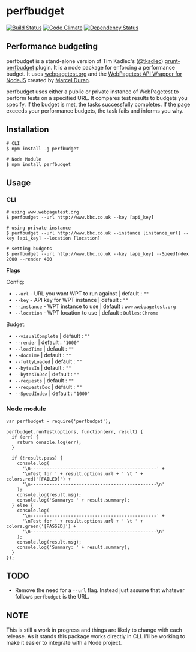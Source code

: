 # perfbudget

[![Build Status](https://travis-ci.org/oliverfarrell/perfbudget.svg?branch=master)](https://travis-ci.org/oliverfarrell/perfbudget) [![Code Climate](https://codeclimate.com/github/oliverfarrell/perfbudget/badges/gpa.svg)](https://codeclimate.com/github/oliverfarrell/perfbudget) [![Dependency Status](https://david-dm.org/oliverfarrell/perfbudget.svg)](https://david-dm.org/oliverfarrell/perfbudget)

## Performance budgeting
perfbudget is a stand-alone version of Tim Kadlec's ([@tkadlec](http://twitter.com/tkadlec)) [grunt-perfbudget](https://github.com/tkadlec/grunt-perfbudget) plugin. It is a node package for enforcing a performance budget. It uses [webpagetest.org](http://webpagetest.org/) and the [WebPagetest API Wrapper for NodeJS](https://github.com/marcelduran/webpagetest-api) created by [Marcel Duran](https://github.com/marcelduran).

perfbudget uses either a public or private instance of WebPagetest to perform tests on a specified URL. It compares test results to budgets you specify. If the budget is met, the tasks successfully completes. If the page exceeds your performance budgets, the task fails and informs you why.

## Installation
```
# CLI
$ npm install -g perfbudget

# Node Module
$ npm install perfbudget
```

## Usage

### CLI
```
# using www.webpagetest.org
$ perfbudget --url http://www.bbc.co.uk --key [api_key]

# using private instance
$ perfbudget --url http://www.bbc.co.uk --instance [instance_url] --key [api_key] --location [location]

# setting budgets
$ perfbudget --url http://www.bbc.co.uk --key [api_key] --SpeedIndex 2000 --render 400
```

**Flags**

Config:

- `--url` - URL you want WPT to run against | default : `""`
- `--key` - API key for WPT instance | default : `""`
- `--instance` - WPT instance to use | default : `www.webpagetest.org`
- `--location` - WPT location to use | default : `Dulles:Chrome`

Budget:

- `--visualComplete` | default : `""`
- `--render` | default : `"1000"`
- `--loadTime` | default : `""`
- `--docTime` | default : `""`
- `--fullyLoaded` | default : `""`
- `--bytesIn` | default : `""`
- `--bytesInDoc` | default : `""`
- `--requests` | default : `""`
- `--requestsDoc` | default : `""`
- `--SpeedIndex` | default : `"1000"`

### Node module

```
var perfbudget = require('perfbudget');

perfbudget.runTest(options, function(err, result) {
  if (err) {
    return console.log(err);
  }

  if (!result.pass) {
    console.log(
      '\n-----------------------------------------------' +
      '\nTest for ' + result.options.url + ' \t ' + colors.red('[FAILED]') +
      '\n-----------------------------------------------\n'
    );
    console.log(result.msg);
    console.log('Summary: ' + result.summary);
  } else {
    console.log(
      '\n-----------------------------------------------' +
      '\nTest for ' + result.options.url + ' \t ' + colors.green('[PASSED]') +
      '\n-----------------------------------------------\n'
    );
    console.log(result.msg);
    console.log('Summary: ' + result.summary);
  }
});
```

## TODO

- Remove the need for a `--url` flag. Instead just assume that whatever follows `perfbudget` is the URL.

## NOTE

This is still a work in progress and things are likely to change with each release. As it stands this package works directly in CLI. I'll be working to make it easier to integrate with a Node project.